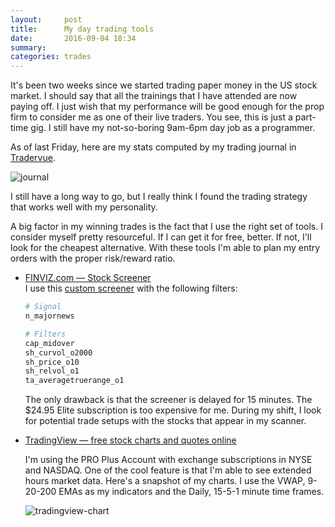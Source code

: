 ```yaml
---
layout:     post
title:      My day trading tools
date:       2016-09-04 18:34
summary:
categories: trades
---
```


It's been two weeks since we started trading paper money in the US stock market. I should say that all the trainings that I have attended are now paying off. I just wish that my performance will be good enough for the prop firm to consider me as one of their live traders. You see, this is just a part-time gig. I still have my not-so-boring 9am-6pm day job as a programmer.

<!--more-->

As of last Friday, here are my stats computed by my trading journal in [Tradervue](https://www.tradervue.com/).

![journal](https://lh3.googleusercontent.com/FU9FwpJ3Rh001ZBN71FU7eIbHllGgdWBhJ1dy5Q_FOz7OhIX9i1obvvWd4TX4miu5_QRUybTT7yf5AZLKMdWrVnySLSxGqEDolWiz1zkP66MKeq1U-Al3jhTE1bS_BV1nXjdi6Q8AudCP2X_uFU9jF7WKI2LnY1a402P4a9fRscCDIVcuTUrsKvE7e_zftU8U7K343Z4EwlNWAX3LSvt3GIotr7x_XgYSdVswIfKg3OygJoYKex5qsb5KnPOlPgoFvLnEpH09pDyRpOXmgmnO5mVZH4TcFCTDORL9jyA4xMTRJsWW_m98W29ICKQqjE-vi3V0TziQ31yijnbawfofiYvx7kDyyKec-q37oS0sdHXanMQJMKaDlK7u6l3KC7_WuuXxpOkpKfOcDzYoD9Z4fyP6zfzXZTTfzbQ0A3TiltonGzXiUOEnqGOcaYHLYYhYNG-zwAnsH3ZWkvm98o28RZL-1NE3MZBoqW4InYgolIa_PLRjWUnIotwWOUwARD41GkiCj2CQdL1r-ryvHsSYNETUhh7CHCLDHkrVG4WqvxtBLR084zjwP03BcrnTPSRDy6yAnWwn-vOKcRWW7Bgc9XbWNLiIlIdM_0Z9gxGi4S3J2c4=w710-h648-no)

I still have a long way to go, but I really think I found the trading strategy that works well with my personality.

A big factor in my winning trades is the fact that I use the right set of tools. I consider myself pretty resourceful. If I can get it for free, better. If not, I'll look for the cheapest alternative. With these tools I'm able to plan my entry orders with the proper risk/reward ratio.

- [FINVIZ.com — Stock Screener](http://finviz.com/)  
  I use this [custom screener](https://finviz.com/screener.ashx?v=110&s=n_majornews&f=cap_midover,sh_curvol_o2000,sh_price_o10,sh_relvol_o1,ta_averagetruerange_o1&o=-volume&ar=180) with the following filters:  
  ```bash
  # Signal
  n_majornews

  # Filters
  cap_midover
  sh_curvol_o2000
  sh_price_o10
  sh_relvol_o1
  ta_averagetruerange_o1
  ```
  The only drawback is that the screener is delayed for 15 minutes. The $24.95 Elite subscription is too expensive for me. During my shift, I look for potential trade setups with the stocks that appear in my scanner.  
  
- [TradingView — free stock charts and quotes online](https://tradingview.com/)

  I'm using the PRO Plus Account with exchange subscriptions in NYSE and NASDAQ. One of the cool feature is that I'm able to see extended hours market data.  Here's a snapshot of my charts. I use the VWAP, 9-20-200 EMAs as my indicators and the Daily, 15-5-1 minute time frames.

  ![tradingview-chart](https://new.tradingview.com/x/vGzfoDzZ/)
